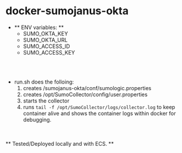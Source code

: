 # docker-sumojanus-okta

* ** ENV variables: **
  * SUMO_OKTA_KEY <br>
  * SUMO_OKTA_URL <br>
  * SUMO_ACCESS_ID <br>
  * SUMO_ACCESS_KEY <br>
<br>

<br>

* run.sh does the folloing:
   1. creates /sumojanus-okta/conf/sumologic.properties
   1. creates /opt/SumoCollector/config/user.properties
   1. starts the collector
   1. runs `tail -f /opt/SumoCollector/logs/collector.log` to keep container alive and shows the container logs within docker for debugging. 

<br>
<br>
** Tested/Deployed locally and with ECS. **
